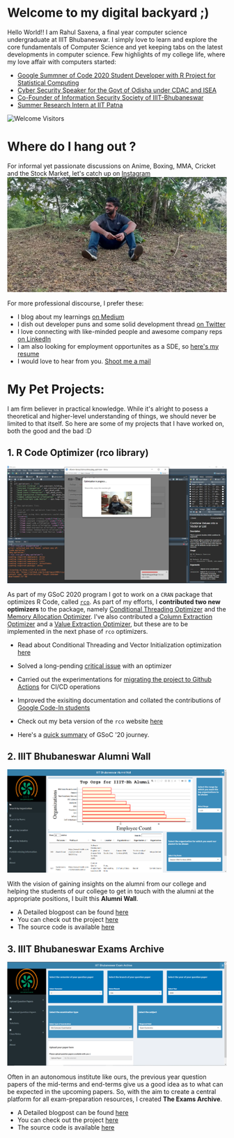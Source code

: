 # Welcome to my digital backyard ;)

Hello World!! I am Rahul Saxena, a final year computer science undergraduate at IIIT Bhubaneswar. I simply love to learn and explore the core fundamentals of Computer Science and yet keeping tabs on the latest developments in computer science. Few highlights of my college life, where my love affair with computers started:
  - [Google Summner of Code 2020 Student Developer with R Project for Statistical Computing](https://summerofcode.withgoogle.com/projects/#6187591176552448/)
  - [Cyber Security Speaker for the Govt of Odisha under CDAC and ISEA](https://twitter.com/hindu_bale/status/1214511636779696130?s=09)
  - [Co-Founder of Information Security Society of IIIT-Bhubaneswar](https://www.facebook.com/ACMIIITBh/posts/3165433630167350)
  - [Summer Research Intern at IIT Patna](https://hindubale.github.io/Rahul_Cert(1).PDF)

![Welcome Visitors](https://media.giphy.com/media/12B39IawiNS7QI/giphy.gif)

# Where do I hang out ?

For informal yet passionate discussions on Anime, Boxing, MMA, Cricket and the Stock Market, let's catch up on [Instagram](https://www.instagram.com/saxenism/)
![Well, no I don't hang out here often :P](port_photo_header.jpg)

For more professional discourse, I prefer these:
* I blog about my learnings [on Medium](https://medium.com/@rahulsaxena.hindubale)
* I dish out developer puns and some solid development thread [on Twitter](https://twitter.com/hinduBale) 
* I love connecting with like-minded people and awesome company reps [on LinkedIn](https://www.linkedin.com/in/saxena-rahul/)
* I am also looking for employment opportunites as a SDE, so [here's my resume](https://hindubale.github.io/RahulSaxena_Resume.pdf)
* I would love to hear from you. [Shoot me a mail](mailto:rahulSaxena.hinduBale@gmail.com) 

# My Pet Projects:
  
  I am firm believer in practical knowledge. While it's alright to posess a theoretical and higher-level understanding of things, we should never be limited to that itself. So here are some of my projects that I have worked on, both the good and the bad :D

## 1. R Code Optimizer (rco library)

![`rco` in action](rcoIndexImage.PNG)

As part of my GSoC 2020 program I got to work on a `CRAN` package that optimizes R Code, called [`rco`](https://github.com/jcrodriguez1989/rco). As part of my efforts, I **contributed two new optimizers** to the package, namely [Conditional Threading Optimizer](https://github.com/jcrodriguez1989/rco/pull/162) and the [Memory Allocation Optimizer](https://github.com/jcrodriguez1989/rco/pull/169). I've also contributed a [Column Extraction Optimizer](https://github.com/jcrodriguez1989/rco/pull/152) and a [Value Extraction Optimizer](https://github.com/jcrodriguez1989/rco/pull/155), but these are to be implemented in the next phase of `rco` optimizers.

* Read about Conditional Threading and Vector Initialization optimization [here](https://rpubs.com/hinduBale/strategies_ideas_rco)
* Solved a long-pending [critical issue](https://github.com/jcrodriguez1989/rco/issues/107) with an optimizer
* Carried out the experimentations for [migrating the project to Github Actions](https://github.com/hinduBale/rco/tree/ghActions/.github/workflows) for CI/CD operations
* Improved the exisiting documentation and collated the contributions of [Google Code-In students](https://github.com/jcrodriguez1989/rco/pull/163)
* Check out my beta version of the `rco` website [here](https://hindubale.github.io/rco/)

* Here's a [quick summary](https://rpubs.com/hinduBale/gsoc2020_final_report) of GSoC '20 journey.

## 2. IIIT Bhubaneswar Alumni Wall

![A Snippet of the Alumni Wall](alumniWallIntroImage.PNG)

With the vision of gaining insights on the alumni from our college and helping the students of our college to get in touch with the alumni at the appropriate positions, I built this **Alumni Wall**.

* A Detailed blogpost can be found [here](https://towardsdatascience.com/battling-covid-19-with-data-science-as-a-university-student-ffcb9304b4c?source=friends_link&sk=69e2db76eaa72bb837a2a9b6fa857223)
* You can check out the project [here](https://studentsofiiitbh.team/alumniwall/)
* The source code is available [here](https://github.com/hinduBale/iiit-bh_alumni_wall/)

## 3. IIIT Bhubaneswar Exams Archive

![A Snippet of the Exams Archive](examArchiveIntroImage.PNG)

Often in an autonomous institute like ours, the previous year question papers of the mid-terms and end-terms give us a good idea as to what can be expected in the upcoming papers. So, with the aim to create a central platform for all exam-preparation resources, I created **The Exams Archive**.

* A Detailed blogpost can be found [here](https://towardsdatascience.com/creating-an-exam-archive-system-with-a-data-scientists-toolkit-a080d497a9a0?source=friends_link&sk=510d86233ad78639bc201243db31adc1)
* You can check out the project [here](https://studentsofiiitbh.team/examarchive/)
* The source code is available [here](https://github.com/hinduBale/iiit-bh_exam_archive)
